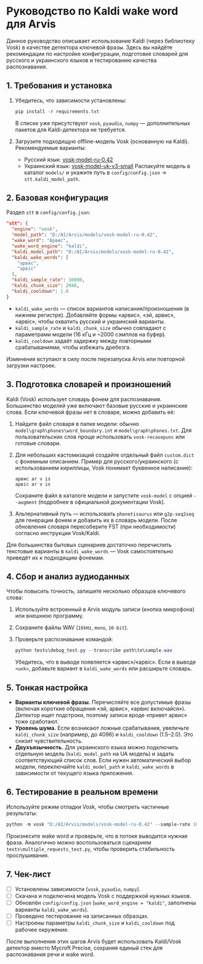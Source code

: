 # Руководство по Kaldi wake word для Arvis

Данное руководство описывает использование Kaldi (через библиотеку Vosk) в качестве детектора ключевой фразы. Здесь вы найдёте рекомендации по настройке конфигурации, подготовке словарей для русского и украинского языков и тестированию качества распознавания.

## 1. Требования и установка

1. Убедитесь, что зависимости установлены:

   ```powershell
   pip install -r requirements.txt
   ```

   В списке уже присутствуют `vosk`, `pyaudio`, `numpy` — дополнительных пакетов для Kaldi-детектора не требуется.
2. Загрузите подходящую offline-модель Vosk (основанную на Kaldi). Рекомендуемые варианты:
   - Русский язык: [vosk-model-ru-0.42](https://alphacephei.com/vosk/models)
   - Украинский язык: [vosk-model-uk-v3-small](https://alphacephei.com/vosk/models)
   Распакуйте модель в каталог `models/` и укажите путь в `config/config.json` → `stt.kaldi_model_path`.

## 2. Базовая конфигурация

Раздел `stt` в `config/config.json`:

```json
"stt": {
  "engine": "vosk",
  "model_path": "D:/AI/Arvis/models/vosk-model-ru-0.42",
  "wake_word": "Арвис",
  "wake_word_engine": "kaldi",
  "kaldi_model_path": "D:/AI/Arvis/models/vosk-model-ru-0.42",
  "kaldi_wake_words": [
    "арвис",
    "арвіс"
  ],
  "kaldi_sample_rate": 16000,
  "kaldi_chunk_size": 2048,
  "kaldi_cooldown": 1.0
}
```

- `kaldi_wake_words` — список вариантов написания/произношения (в нижнем регистре). Добавляйте формы «арвис», «эй, арвис», «арвіс», чтобы охватить русский и украинский варианты.
- `kaldi_sample_rate` и `kaldi_chunk_size` обычно совпадают с параметрами модели (16 кГц и ~2000 сэмплов на буфер).
- `kaldi_cooldown` задаёт задержку между повторными срабатываниями, чтобы избежать дребезга.

Изменения вступают в силу после перезапуска Arvis или повторной загрузки настроек.

## 3. Подготовка словарей и произношений

Kaldi (Vosk) использует словарь фонем для распознавания. Большинство моделей уже включают базовые русские и украинские слова. Если ключевой фразы нет в словаре, можно добавить её:

1. Найдите файл словаря в папке модели: обычно `model\graph\phones\word_boundary.int` и `model\graph\phones.txt`. Для пользовательских слов проще использовать `vosk-recasepunc` или готовые словари.
2. Для небольших кастомизаций создайте отдельный файл `custom.dict` с фонемным описанием. Пример для русского/украинского (с использованием кириллицы, Vosk понимает буквенное написание):

   ```
   арвис ar v is
   арвіс ar v is
   ````

   Сохраните файл в каталоге модели и запустите `vosk-model` с опцией `--augment` (подробнее в официальной документации Vosk).
3. Альтернативный путь — использовать `phonetisaurus` или `g2p-seq2seq` для генерации фонем и добавить их в словарь модели. После обновления словаря пересоберите FST (при необходимости) согласно инструкции Vosk/Kaldi.

Для большинства бытовых сценариев достаточно перечислить текстовые варианты в `kaldi_wake_words` — Vosk самостоятельно приведёт их к подходящим фонемам.

## 4. Сбор и анализ аудиоданных

Чтобы повысить точность, запишите несколько образцов ключевого слова:

1. Используйте встроенный в Arvis модуль записи (кнопка микрофона) или внешнюю программу.
2. Сохраните файлы WAV (`16kHz`, `mono`, `16-bit`).
3. Проверьте распознавание командой:

   ```powershell
   python tests\debug_test.py --transcribe path\to\sample.wav
   ```

   Убедитесь, что в выводе появляется «арвис»/«арвіс». Если в выводе `<unk>`, добавьте вариант в `kaldi_wake_words` или расширьте словарь.

## 5. Тонкая настройка

- **Варианты ключевой фразы.** Перечисляйте все допустимые фразы (включая короткие обращения «эй, арвис», «арвис включайся»). Детектор ищет подстроки, поэтому записи вроде «привет арвис» тоже сработают.
- **Уровень шума.** Если возникают ложные срабатывания, увеличьте `kaldi_chunk_size` (например, до 4096) и `kaldi_cooldown` (1.5–2.0). Это снизит чувствительность.
- **Двухъязычность.** Для украинского языка можно подключить отдельную модель (`kaldi_model_path` на UA модель) и задать соответствующий список слов. Если нужен автоматический выбор модели, переключайте `kaldi_model_path` и `kaldi_wake_words` в зависимости от текущего языка приложения.

## 6. Тестирование в реальном времени

Используйте режим отладки Vosk, чтобы смотреть частичные результаты:

```powershell
python -m vosk "D:/AI/Arvis/models/vosk-model-ru-0.42" --sample-rate 16000
```

Произнесите wake word и проверьте, что в потоке выводится нужная фраза. Аналогично можно воспользоваться сценарием `tests\multiple_requests_test.py`, чтобы проверить стабильность прослушивания.

## 7. Чек-лист

- [ ] Установлены зависимости (`vosk`, `pyaudio`, `numpy`).
- [ ] Скачана и подключена модель Vosk с поддержкой нужных языков.
- [ ] Обновлён `config/config.json` (`wake_word_engine = "kaldi"`, заполнены варианты `kaldi_wake_words`).
- [ ] Проведено тестирование на записанных образцах.
- [ ] Настроены параметры `kaldi_chunk_size` и `kaldi_cooldown` под рабочее окружение.

После выполнения этих шагов Arvis будет использовать Kaldi/Vosk детектор вместо Mycroft Precise, сохраняя единый стек для распознавания речи и wake word.

